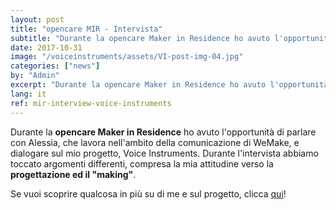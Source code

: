 ```yaml
---
layout: post
title: "opencare MIR - Intervista"
subtitle: "Durante la opencare Maker in Residence ho avuto l'opportunità di parlare con Alessia e dialogare sul mio progetto, Voice Instruments"
date: 2017-10-31
image: "/voiceinstruments/assets/VI-post-img-04.jpg"
categories: ["news"]
by: "Admin"
excerpt: "Durante la opencare Maker in Residence ho avuto l'opportunità di parlare con Alessia e dialogare sul mio progetto, Voice Instruments"
lang: it
ref: mir-interview-voice-instruments
---
```


Durante la <b>opencare Maker in Residence</b> ho avuto l'opportunità di parlare con Alessia, che lavora nell'ambito della comunicazione di WeMake, e dialogare sul mio progetto, Voice Instruments. Durante l'intervista abbiamo toccato argomenti differenti, compresa la mia attitudine verso la <b>progettazione ed il "making"</b>.

Se vuoi scoprire qualcosa in più su di me e sul progetto, clicca [qui](http://wemake.cc/2017/10/31/wemake-stories-voice-instruments-lo-strumento-per-i-maker-non-vedenti/)!
